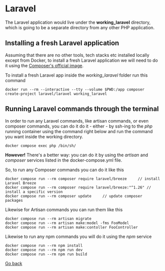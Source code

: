 # Laravel


The Laravel application would live under the __working_laravel__ directory, which is going to be a separate directory from any other PHP application.

## Installing a fresh Laravel application

Assuming that there are no other tools, tech stacks etc installed locally except from Docker, to install a fresh Laravel application we will need to do it using the [Composer's official image](https://hub.docker.com/_/composer). 

To install a fresh Laravel app inside the _working_laravel_ folder run this command
```
docker run --rm --interactive --tty --volume $PWD:/app composer create-project laravel/laravel working_laravel
```


## Running Laravel commands through the terminal

In order to run any Laravel commands, like artisan commands, or even composer commands, you can do it do it - either - by ssh-ing to the _php_ running container using the command right below and run the command you want inside the working directory.
```
docker compose exec php /bin/sh/
```

**However!** There's a better way: you can do it by using the _artisan_ and _composer_ services listed in the docker-compose.yml file.

So, to run any Composer commands you can do it like this
```
docker compose run --rm composer require laravel/breeze     // install Laravel Breeze
docker compose run --rm composer require laravel/breeze:"^1.26" // install a specific version
docker compose run --rm composer update     // update composer packages
```

Likewise for Artisan commands you can run them like this
```
docker compose run --rm artisan migrate
docker compose run --rm artisan make:model -fms FooModel
docker compose run --rm artisan make:contoller FooController
```

Likewise to run any npm commands you will do it using the _npm_ service
```
docker compose run --rm npm install
docker compose run --rm npm run dev
docker compose run --rm npm run build
```

[Go back](../README.md)